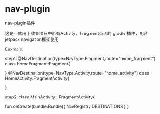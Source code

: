 # nav-plugin
nav-plugin插件

这是一款用于收集项目中所有Activity、Fragment页面的 gradle 插件，配合jetpack navigation框架使用

Eaxmple:

step1:
@NavDestination(type=NavType.Fragment,route="home_fragment")
class HomeFragment:Fragment{

}
@NavDestination(type=NavType.Activity,route="home_activity")
class HomeActivity:FragmentActivity{

}

step2:
class MainActivity : FragmentActivity{

  fun onCreate(bundle:Bundle){
     NavRegistry.DESTINATIONS
  }
}
